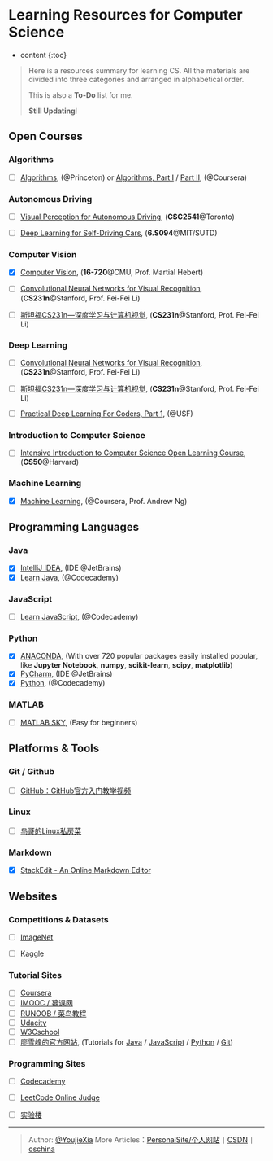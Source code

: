 
# Learning Resources for Computer Science



* content
{:toc}

> Here is a resources summary for learning CS. All the materials are divided into three categories and arranged in alphabetical order. 
>
> This is also a **To-Do** list for me.
> 
> **Still Updating**!






## Open Courses

### Algorithms
- [ ] [Algorithms](http://algs4.cs.princeton.edu/), (@Princeton) or [Algorithms, Part I](https://www.coursera.org/learn/algorithms-part1) /  [Part II](https://www.coursera.org/learn/algorithms-part2), (@Coursera)

### Autonomous Driving
- [ ] [Visual Perception for Autonomous Driving](http://www.cs.toronto.edu/~urtasun/courses/CSC2541/CSC2541_Winter16.html), (**CSC2541**@Toronto)
- [ ] [Deep Learning for Self-Driving Cars](http://selfdrivingcars.mit.edu), (**6.S094**@MIT/SUTD)


### Computer Vision
- [x] [Computer Vision](http://www.andrew.cmu.edu/course/16-720/), (**16-720**@CMU, Prof. Martial Hebert)
- [ ] [Convolutional Neural Networks for Visual Recognition](http://cs231n.stanford.edu), (**CS231n**@Stanford, Prof. Fei-Fei Li)
- [ ] [斯坦福CS231n—深度学习与计算机视觉](http://study.163.com/course/courseMain.htm?courseId=1003223001), (**CS231n**@Stanford, Prof. Fei-Fei Li)


### Deep Learning
- [ ] [Convolutional Neural Networks for Visual Recognition](http://cs231n.stanford.edu), (**CS231n**@Stanford, Prof. Fei-Fei Li)
- [ ] [斯坦福CS231n—深度学习与计算机视觉](http://study.163.com/course/courseMain.htm?courseId=1003223001), (**CS231n**@Stanford, Prof. Fei-Fei Li)
- [ ] [Practical Deep Learning For Coders, Part 1](http://course.fast.ai/index.html), (@USF)


### Introduction to Computer Science
- [ ] [Intensive Introduction to Computer Science Open Learning Course](https://cs50.harvard.edu/weeks), (**CS50**@Harvard)


### Machine Learning
- [x] [Machine Learning](https://www.coursera.org/learn/machine-learning), (@Coursera, Prof. Andrew Ng)







## Programming Languages

### Java
- [x] [IntelliJ IDEA](https://www.jetbrains.com/idea/), (IDE @JetBrains)
- [x] [Learn Java](https://www.codecademy.com/en/courses/learn-java), (@Codecademy)

### JavaScript
- [ ] [Learn JavaScript](https://www.codecademy.com/learn/learn-javascript), (@Codecademy)

### Python
- [x] [ANACONDA](https://www.continuum.io/downloads/), (With over 720 popular packages easily installed  popular, like **Jupyter Notebook**, **numpy**, **scikit-learn**, **scipy**, **matplotlib**)
- [x] [PyCharm](https://www.jetbrains.com/pycharm/), (IDE @JetBrains)
- [x] [Python](https://www.codecademy.com/learn/python), (@Codecademy)

### MATLAB
- [ ] [MATLAB SKY](http://www.kui4.com/freev.html), (Easy for beginners) 





## Platforms & Tools
###  Git / Github
- [ ] [GitHub：GitHub官方入门教学视频](http://www.stuq.org/course/969/study) 

### Linux
- [ ] [鸟哥的Linux私房菜](http://cn.linux.vbird.org/linux_basic/linux_basic.php)

### Markdown
- [x] [StackEdit - An Online Markdown Editor](https://stackedit.io/)





## Websites
### Competitions & Datasets
- [ ] [ImageNet](http://image-net.org)
- [ ] [Kaggle](https://www.kaggle.com)


### Tutorial Sites
- [ ] [Coursera](https://www.coursera.org)
- [ ] [IMOOC / 慕课网](http://www.imooc.com)
- [ ] [RUNOOB / 菜鸟教程](http://www.runoob.com)
- [ ] [Udacity](https://cn.udacity.com)
- [ ] [W3Cschool](http://www.w3cschool.cn)
- [ ] [廖雪峰的官方网站](http://www.liaoxuefeng.com), (Tutorials for [Java](http://www.liaoxuefeng.com/webpage/java) / [JavaScript](http://www.liaoxuefeng.com/wiki/001434446689867b27157e896e74d51a89c25cc8b43bdb3000) / [Python](http://www.liaoxuefeng.com/wiki/0014316089557264a6b348958f449949df42a6d3a2e542c000) / [Git](http://www.liaoxuefeng.com/wiki/0013739516305929606dd18361248578c67b8067c8c017b000))

### Programming Sites
- [ ] [Codecademy](https://www.codecademy.com)
- [ ] [LeetCode Online Judge](https://leetcode.com)
- [ ] [实验楼](https://www.shiyanlou.com)



----

> Author: [@YoujieXia](http://youjiexia.github.io/) More Articles：[PersonalSite/个人网站](http://youjiexia.github.io/) `|` [CSDN](http://blog.csdn.net/cxsydjn) `|` [oschina](https://git.oschina.net/slientsummer)
